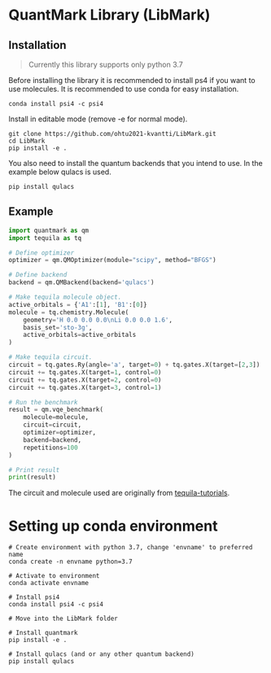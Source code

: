 # QuantMark Library (LibMark)

## Installation
> Currently this library supports only python 3.7

Before installing the library it is recommended to install ps4 if you want to use molecules. It is recommended to use conda for easy installation.
```
conda install psi4 -c psi4
```

Install in editable mode (remove -e for normal mode).
```
git clone https://github.com/ohtu2021-kvantti/LibMark.git
cd LibMark
pip install -e .
```

You also need to install the quantum backends that you intend to use. In the example below qulacs is used.
```
pip install qulacs
```

## Example
```python
import quantmark as qm
import tequila as tq

# Define optimizer
optimizer = qm.QMOptimizer(module="scipy", method="BFGS")

# Define backend
backend = qm.QMBackend(backend='qulacs')

# Make tequila molecule object.
active_orbitals = {'A1':[1], 'B1':[0]}
molecule = tq.chemistry.Molecule(
	geometry='H 0.0 0.0 0.0\nLi 0.0 0.0 1.6',
	basis_set='sto-3g',
	active_orbitals=active_orbitals
)

# Make tequila circuit.
circuit = tq.gates.Ry(angle='a', target=0) + tq.gates.X(target=[2,3])
circuit += tq.gates.X(target=1, control=0)
circuit += tq.gates.X(target=2, control=0)
circuit += tq.gates.X(target=3, control=1)

# Run the benchmark
result = qm.vqe_benchmark(
	molecule=molecule,
	circuit=circuit,
	optimizer=optimizer,
	backend=backend,
	repetitions=100
)

# Print result
print(result)
```

The circuit and molecule used are originally from [tequila-tutorials](https://github.com/aspuru-guzik-group/tequila-tutorials/blob/main/Chemistry.ipynb).
# Setting up conda environment
```shell
# Create environment with python 3.7, change 'envname' to preferred name
conda create -n envname python=3.7

# Activate to environment
conda activate envname

# Install psi4
conda install psi4 -c psi4

# Move into the LibMark folder

# Install quantmark
pip install -e .

# Install qulacs (and or any other quantum backend)
pip install qulacs
```
